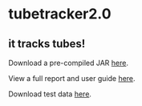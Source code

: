 # tubetracker2.0

## it tracks tubes!

Download a pre-compiled JAR [here](https://wustl.box.com/s/6wac2usqz2wzrc5azo7laauq95fzxrjr).

View a full report and user guide [here](https://wustl.box.com/s/vpxxwlwc2gzmg3qdb0aqzpj0h3ne9wq1).

Download test data [here](https://wustl.box.com/s/rk6h3pgtxbcbzeyqklugonh8b4d0cm4k).
